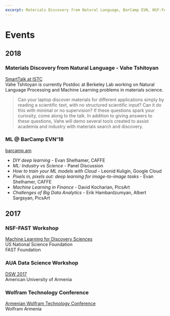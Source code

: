 ```yaml
---
excerpt: Materials Discovery from Natural Language, BarCamp EVN, NSF-FAST, AUA Data Science, Wolfram
---
```


# Events

## 2018

### Materials Discovery from Natural Language - Vahe Tshitoyan

[SmartTalk at ISTC](https://www.reddit.com/r/MLEVN/comments/8xyoau/materials_discovery_from_natural_language_with/)  
Vahe Tshitoyan is currently Postdoc at Berkeley Lab working on Natural Language Processing and Machine Learning problems in materials science.  
> Can your laptop discover materials for different applications simply by reading a scientific text, with no structured scientific input? Can it do this with minimal or no supervision? If these questions spark your curiosity, come along to the talk. In addition to giving answers to these questions, Vahe will demo several tools created to assist academia and industry with materials search and discovery. 

### ML @ BarCamp EVN'18
[barcamp.am](http://barcamp.am/)
- *DIY deep learning* - Evan Shelhamer, CAFFE
- *ML: Industry vs Science* - Panel Discussion
- *How to train your ML models with Cloud* - Leonid Kuligin, Google Cloud
- *Pixels in, pixels out: deep learning for image-to-image tasks* - Evan Shelhamer, CAFFE
- *Machine Learning in Finance* - David Kocharian, PicsArt
- *Challenges of Big Data Analytics* - Erik Hambardzumyan, Albert Sargsyan, PicsArt

## 2017

### NSF-FAST Workshop
[Machine Learning for Discovery Sciences](https://www.facebook.com/events/111020619535424/)  
US National Science Foundation  
FAST Foundation  

### AUA Data Science Workshop
[DSW 2017](https://dsw2017.aua.am/)  
American University of Armenia  

### Wolfram Technology Conference
[Armenian Wolfram Technology Conference](https://www.wolfram.com/events/technology-conference-am/2017/)  
Wolfram Armenia
